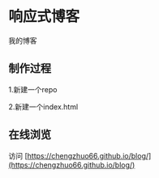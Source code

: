 # 响应式博客

我的博客

## 制作过程

1.新建一个repo

2.新建一个index.html

## 在线浏览 

 访问 [https://chengzhuo66.github.io/blog/](https://chengzhuo66.github.io/blog/)
